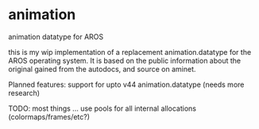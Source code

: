 # animation
animation datatype for AROS

this is my wip implementation of a replacement animation.datatype for the AROS operating system.
It is based on the public information about the original gained from the autodocs, and source on aminet.

Planned features: 
support for upto v44 animation.datatype (needs more research)

TODO:
most things ...
use pools for all internal allocations (colormaps/frames/etc?)
